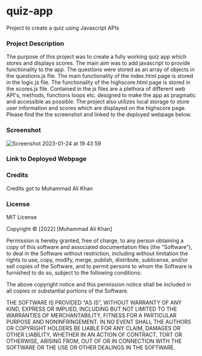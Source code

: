 # quiz-app

Project to create a quiz using Javascript APIs

### Project Description 

The purpose of this project was to create a fully working quiz app which stores and displays scores. The main aim was to add javascript to provide functionality to the app. The questions were stored as an array of objects in the questions.js file. The main functionality of the index.html page is stored in the logic.js file. The functionality of the highscore.html page is stored in the scores.js file. Contained in the js files are a plethora of different web API's, methods, functions loops etc. designed to make the app as pragmatic and accessible as possible. The project also utilizes local storage to store user information and scores which are displayed on the highscore page. Please find the the screenshot and linked to the deployed webpage below.

### Screenshot
![Screenshot 2023-01-24 at 19 43 59](https://user-images.githubusercontent.com/118021969/214393225-a0553b6d-efa3-4722-a89c-657a18cdf36b.jpg)



### Link to Deployed Webpage



### Credits

Credits got to Muhammad Ali Khan

### License

MIT License

Copyright &copy; [2022] [Muhammad Ali Khan]

Permission is hereby granted, free of charge, to any person obtaining a copy of this software and associated documentation files (the "Software"), to deal in the Software without restriction, including without limitation the rights to use, copy, modify, merge, publish, distribute, sublicense, and/or sell copies of the Software, and to permit persons to whom the Software is furnished to do so, subject to the following conditions:

The above copyright notice and this permission notice shall be included in all copies or substantial portions of the Software.

THE SOFTWARE IS PROVIDED "AS IS", WITHOUT WARRANTY OF ANY KIND, EXPRESS OR IMPLIED, INCLUDING BUT NOT LIMITED TO THE WARRANTIES OF MERCHANTABILITY, FITNESS FOR A PARTICULAR PURPOSE AND NONINFRINGEMENT. IN NO EVENT SHALL THE AUTHORS OR COPYRIGHT HOLDERS BE LIABLE FOR ANY CLAIM, DAMAGES OR OTHER LIABILITY, WHETHER IN AN ACTION OF CONTRACT, TORT OR OTHERWISE, ARISING FROM, OUT OF OR IN CONNECTION WITH THE SOFTWARE OR THE USE OR OTHER DEALINGS IN THE SOFTWARE.
